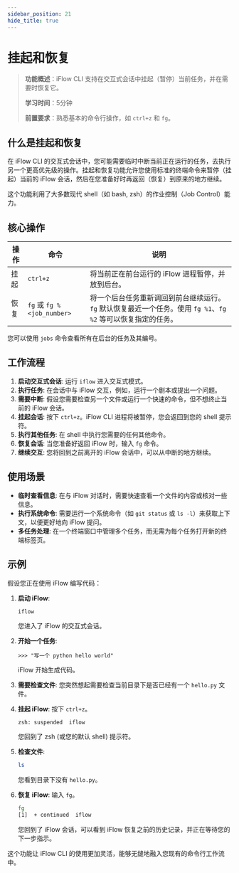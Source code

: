 ```yaml
---
sidebar_position: 21
hide_title: true
---
```


# 挂起和恢复

> **功能概述**：iFlow CLI 支持在交互式会话中挂起（暂停）当前任务，并在需要时恢复它。
> 
> **学习时间**：5分钟
> 
> **前置要求**：熟悉基本的命令行操作，如 `ctrl+z` 和 `fg`。

## 什么是挂起和恢复

在 iFlow CLI 的交互式会话中，您可能需要临时中断当前正在运行的任务，去执行另一个更高优先级的操作。挂起和恢复功能允许您使用标准的终端命令来暂停（挂起）当前的 iFlow 会话，然后在您准备好时再返回（恢复）到原来的地方继续。

这个功能利用了大多数现代 shell（如 bash, zsh）的作业控制（Job Control）能力。

## 核心操作

| 操作 | 命令 | 说明 |
|------|------|------|
| 挂起 | `ctrl+z` | 将当前正在前台运行的 iFlow 进程暂停，并放到后台。 |
| 恢复 | `fg` 或 `fg %<job_number>` | 将一个后台任务重新调回到前台继续运行。`fg` 默认恢复最近一个任务。使用 `fg %1`、`fg %2` 等可以恢复指定的任务。 |

您可以使用 `jobs` 命令查看所有在后台的任务及其编号。

## 工作流程

1.  **启动交互式会话**: 运行 `iflow` 进入交互式模式。
2.  **执行任务**: 在会话中与 iFlow 交互，例如，运行一个剧本或提出一个问题。
3.  **需要中断**: 假设您需要检查另一个文件或运行一个快速的命令，但不想终止当前的 iFlow 会话。
4.  **挂起会话**: 按下 `ctrl+z`。iFlow CLI 进程将被暂停，您会返回到您的 shell 提示符。
5.  **执行其他任务**: 在 shell 中执行您需要的任何其他命令。
6.  **恢复会话**: 当您准备好返回 iFlow 时，输入 `fg` 命令。
7.  **继续交互**: 您将回到之前离开的 iFlow 会话中，可以从中断的地方继续。

## 使用场景

- **临时查看信息**: 在与 iFlow 对话时，需要快速查看一个文件的内容或核对一些信息。
- **执行系统命令**: 需要运行一个系统命令（如 `git status` 或 `ls -l`）来获取上下文，以便更好地向 iFlow 提问。
- **多任务处理**: 在一个终端窗口中管理多个任务，而无需为每个任务打开新的终端标签页。

## 示例

假设您正在使用 iFlow 编写代码：

1.  **启动 iFlow**:
    ```bash
    iflow
    ```
    您进入了 iFlow 的交互式会话。

2.  **开始一个任务**:
    ```
    >>> "写一个 python hello world"
    ```
    iFlow 开始生成代码。

3.  **需要检查文件**:
    您突然想起需要检查当前目录下是否已经有一个 `hello.py` 文件。

4.  **挂起 iFlow**:
    按下 `ctrl+z`。
    ```
    zsh: suspended  iflow
    ```
    您回到了 zsh (或您的默认 shell) 提示符。

5.  **检查文件**:
    ```bash
    ls
    ```
    您看到目录下没有 `hello.py`。

6.  **恢复 iFlow**:
    输入 `fg`。
    ```bash
    fg
    [1]  + continued  iflow
    ```
    您回到了 iFlow 会话，可以看到 iFlow 恢复之前的历史记录，并正在等待您的下一步指示。

这个功能让 iFlow CLI 的使用更加灵活，能够无缝地融入您现有的命令行工作流中。
